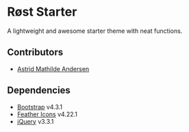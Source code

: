 # Røst Starter
A lightweight and awesome starter theme with neat functions.

## Contributors
* [Astrid Mathilde Andersen](https://astridandersen.no)

## Dependencies
* [Bootstrap](https://getbootstrap.com/) v4.3.1
* [Feather Icons](https://feathericons.com/) v4.22.1
* [jQuery](https://jquery.com/) v3.3.1